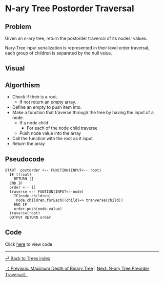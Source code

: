 # N-ary Tree Postorder Traversal
## Problem 
Given an n-ary tree, return the postorder traversal of its nodes' values.

Nary-Tree input serialization is represented in their level order traversal, each group of children is separated by the null value.

## Visual

## Algorthism
* Check if their is a root.
  * If not return an empty array.
* Define an empty to push item into.
* Make a function that traverse through the tree by having the input of a node.
  * If a node child
    * For each of the node child traverse
  * Push node value into the array
* Call the function with the root as it input
* Return the array
## Pseudocode
```
START  postorder <-- FUNCTION(INPUT<-- root)
  IF (!root)
    RETURN []
  END IF
  order <-- []
  traverse <-- FUNTION(INPUT<--node) 
    IF(node.children)
     node.children.forEach((child)=> tranverse(child))
    END IF
    order.push(node.value)
  traverse(root)
  OUTPUT RETURN order
```

## Code
Click [here]([postorder].js) to view code.

<hr>

[ ⏎ Back to Trees index ](../README.md) 

[〈 Previous: Maximum Depth of Binary Tree](../maxDepth/README.md) | [Next: N-ary Tree Preorder Traversal〉](../preOrder/README.md)

